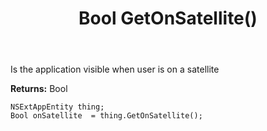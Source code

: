 ﻿---
uid: crmscript_ref_NSExtAppEntity_GetOnSatellite
title: Bool GetOnSatellite()
intellisense: NSExtAppEntity.GetOnSatellite
keywords: NSExtAppEntity, GetOnSatellite
so.topic: reference
---

Is the application visible when user is on a satellite

**Returns:** Bool


```crmscript
NSExtAppEntity thing;
Bool onSatellite  = thing.GetOnSatellite();
```


